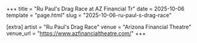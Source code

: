 +++
title = "Ru Paul's Drag Race at AZ Financial Tr"
date = 2025-10-06
template = "page.html"
slug = "2025-10-06-ru-paul-s-drag-race"

[extra]
artist = "Ru Paul's Drag Race"
venue = "Arizona Financial Theatre"
venue_url = "https://www.azfinancialtheatre.com/"
+++
